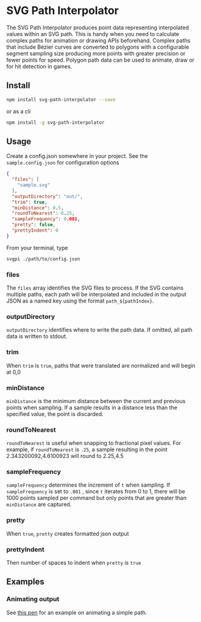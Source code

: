 # SVG Path Interpolator
The SVG Path Interpolator produces point data representing interpolated values within an SVG path.  This is handy when you need to calculate complex paths for animation or drawing APIs beforehand.  Complex paths that include Bézier curves are converted to polygons with a configurable segment sampling size producing more points with greater precision or fewer points for speed.  Polygon path data can be used to animate, draw or for hit detection in games. 

## Install
```bash
npm install svg-path-interpolator --save
```
or as a cli
```bash
npm install -g svg-path-interpolator
```

## Usage
Create a config.json somewhere in your project. See the `sample.config.json` for configuration options
```json
{
  "files": [
    "sample.svg"
  ],
  "outputDirectory": "out/",
  "trim": true,
  "minDistance": 0.5,
  "roundToNearest": 0.25,
  "sampleFrequency": 0.001,
  "pretty": false,
  "prettyIndent": 0
}
```
From your terminal, type
```bash
svgpi ./path/to/config.json
```
### files
The `files` array identifies the SVG files to process. If the SVG contains multiple paths, each path will be interpolated and included in the output JSON as a named key using the format `path_${pathIndex}`.
### outputDirectory
`outputDirectory` identifies where to write the path data.  If omitted, all path data is written to stdout.
### trim
When `trim` is `true`, paths that were translated are normalized and will begin at 0,0
### minDistance
`minDistance` is the minimum distance between the current and previous points when sampling.  If a sample results in a distance less than the specified value, the point is discarded.
### roundToNearest
`roundToNearest` is useful when snapping to fractional pixel values.  For example, if `roundToNearest` is `.25`, a sample resulting in the point 2.343200092,4.6100923 will round to 2.25,4.5
### sampleFrequency
 `sampleFrequency` determines the increment of `t` when sampling. If `sampleFrequency` is set to `.001` , since `t` iterates from 0 to 1, there will be 1000 points sampled per command but only points that are greater than `minDistance` are captured.
### pretty
When `true`, `pretty` creates formatted json output
### prettyIndent
Then number of spaces to indent when `pretty` is `true`

## Examples
### Animating output
See [this pen](https://codepen.io/justinwilaby/pen/dMQdBo) for an example on animating a simple path.

